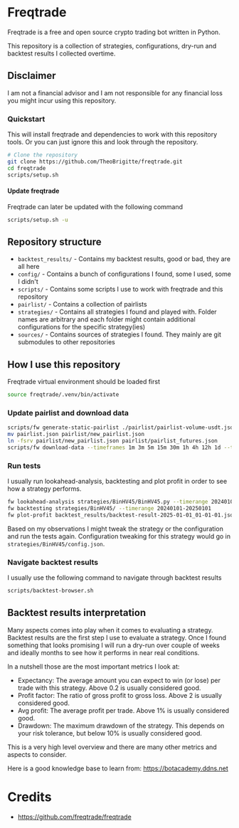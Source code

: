 # Freqtrade

Freqtrade is a free and open source crypto trading bot written in Python.

This repository is a collection of strategies, configurations, dry-run and backtest results I collected overtime.

## Disclaimer

I am not a financial advisor and I am not responsible for any financial loss you might incur using this repository.

### Quickstart

This will install freqtrade and dependencies to work with this repository tools. Or you can just ignore this and look through the repository.

```bash
# Clone the repository
git clone https://github.com/TheoBrigitte/freqtrade.git
cd freqtrade
scripts/setup.sh
```

#### Update freqtrade

Freqtrade can later be updated with the following command

```bash
scripts/setup.sh -u
```

## Repository structure

- `backtest_results/` - Contains my backtest results, good or bad, they are all here
- `config/`          - Contains a bunch of configurations I found, some I used, some I didn't
- `scripts/`          - Contains some scripts I use to work with freqtrade and this repository
- `pairlist/`         - Contains a collection of pairlists
- `strategies/`       - Contains all strategies I found and played with. Folder names are arbitrary and each folder might contain additional configurations for the specific strategy(ies)
- `sources/`          - Contains sources of strategies I found. They mainly are git submodules to other repositories

## How I use this repository

Freqtrade virtual environment should be loaded first

```bash
source freqtrade/.venv/bin/activate
```

### Update pairlist and download data

```bash
scripts/fw generate-static-pairlist ./pairlist/pairlist-volume-usdt.json
mv pairlist.json pairlist/new_pairlist.json
ln -fsrv pairlist/new_pairlist.json pairlist/pairlist_futures.json
scripts/fw download-data --timeframes 1m 3m 5m 15m 30m 1h 4h 12h 1d --timerange 20241201-20250101
```

### Run tests

I usually run lookahead-analysis, backtesting and plot profit in order to see how a strategy performs.

```bash
fw lookahead-analysis strategies/BinHV45/BinHV45.py --timerange 20240101-20250101
fw backtesting strategies/BinHV45/ --timerange 20240101-20250101
fw plot-profit backtest_results/backtest-result-2025-01-01_01-01-01.json
```

Based on my observations I might tweak the strategy or the configuration and run the tests again.
Configuration tweaking for this strategy would go in `strategies/BinHV45/config.json`.

### Navigate backtest results

I usually use the following command to navigate through backtest results

```bash
scripts/backtest-browser.sh
```

## Backtest results interpretation

Many aspects comes into play when it comes to evaluating a strategy. Backtest results are the first step I use to evaluate a strategy.
Once I found something that looks promising I will run a dry-run over couple of weeks and ideally months to see how it performs in near real conditions.

In a nutshell those are the most important metrics I look at:

- Expectancy: The average amount you can expect to win (or lose) per trade with this strategy. Above 0.2 is usually considered good.
- Profit factor: The ratio of gross profit to gross loss. Above 2 is usually considered good.
- Avg profit: The average profit per trade. Above 1% is usually considered good.
- Drawdown: The maximum drawdown of the strategy. This depends on your risk tolerance, but below 10% is usually considered good.

This is a very high level overview and there are many other metrics and aspects to consider.

Here is a good knowledge base to learn from: https://botacademy.ddns.net

# Credits

- https://github.com/freqtrade/freqtrade
